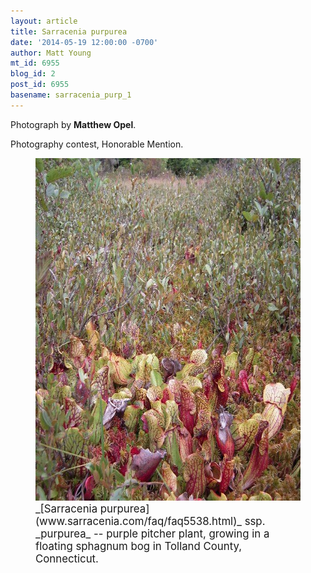 ```yaml
---
layout: article
title: Sarracenia purpurea
date: '2014-05-19 12:00:00 -0700'
author: Matt Young
mt_id: 6955
blog_id: 2
post_id: 6955
basename: sarracenia_purp_1
---
```

Photograph by **Matthew Opel**.

Photography contest, Honorable Mention.

<figure>
<img src="/uploads/2014/Opel.Sarracenia_purpurea.JPG" alt="Opel.Sarracenia_purpurea.JPG" width="600" height="548" />
<figcaption markdown="span">
<big>_[Sarracenia purpurea](www.sarracenia.com/faq/faq5538.html)_ ssp. _purpurea_ -- purple pitcher plant, growing in a floating sphagnum bog in Tolland County, Connecticut.</big>

</figcaption>
</figure>
